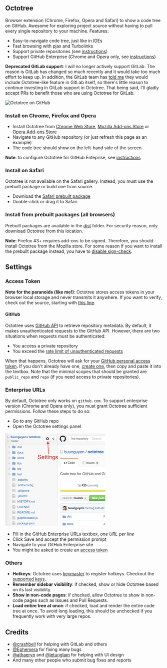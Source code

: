 ## Octotree
Browser extension (Chrome, Firefox, Opera and Safari) to show a code tree on GitHub. Awesome for exploring project source without having to pull every single repository to your machine. Features:

* Easy-to-navigate code tree, just like in IDEs
* Fast browsing with pjax and Turbolinks
* Support private repositories (see [instructions](#access-token))
* Support GitHub Enterprise (Chrome and Opera only, see [instructions](#enterprise-urls))

__Deprecated GitLab support__: I will no longer actively support GitLab. The reason is GitLab has changed so much recently and it would take too much effort to keep up. In addition, the GitLab team has [told me](https://github.com/buunguyen/octotree/issues/265) they would include Octotree-like feature in GitLab itself, so there's little reason to continue investing in GitLab support in Octotree. That being said, I'll gladly accept PRs to benefit those who are using Octotree for GitLab.

![Octotree on GitHub](docs/chrome-github.png)


### Install on Chrome, Firefox and Opera
* Install Octotree from [Chrome Web Store](https://chrome.google.com/webstore/detail/octotree/bkhaagjahfmjljalopjnoealnfndnagc), [Mozilla Add-ons Store](https://addons.mozilla.org/en-US/firefox/addon/octotree/) or [Opera Add-ons Store](https://addons.opera.com/en/extensions/details/octotree/)
* Navigate to any GitHub repository (or just refresh this page as an example)
* The code tree should show on the left-hand side of the screen

__Note__: to configure Octotree for GitHub Enteprise, see [instructions](#enterprise-urls)

### Install on Safari

Octotree is not available on the Safari gallery. Instead, you must use the prebuilt package or build one from source.

* Download the [Safari prebuilt package](https://github.com/buunguyen/octotree/blob/master/dist/safari.safariextz?raw=true)
* Double-click or drag it to Safari

### Install from prebuilt packages (all browsers)

Prebuilt packages are available in the  [dist](https://github.com/buunguyen/octotree/tree/master/dist) folder. For security reason, only download Octotree from this location.

__Note__: Firefox 43+ requires add-ons to be signed. Therefore, you should install Octotree from the Mozilla store. For some reason if you want to install the prebuilt package instead, you have to [disable sign-check](https://github.com/buunguyen/octotree/issues/220#issuecomment-166012724).

## Settings
### Access Token

__Note for the paranoids (like me!)__: Octotree stores access tokens in your browser local storage and never transmits it anywhere. If you want to verify, check out the source, starting with [this line](https://github.com/buunguyen/octotree/blob/master/src/view.options.js#L77).

#### GitHub
Octotree uses [GitHub API](https://developer.github.com/v3/) to retrieve repository metadata. By default, it makes unauthenticated requests to the GitHub API. However, there are two situations when requests must be authenticated:

* You access a private repository
* You exceed the [rate limit of unauthenticated requests](https://developer.github.com/v3/#rate-limiting)

When that happens, Octotree will ask for your [GitHub personal access token](https://help.github.com/articles/creating-an-access-token-for-command-line-use). If you don't already have one, [create one](https://github.com/settings/tokens/new), then copy and paste it into the textbox. Note that the minimal scopes that should be granted are `public_repo` and `repo` (if you need access to private repositories).

### Enterprise URLs
By default, Octotree only works on `github.com`. To support enterprise version (Chrome and Opera only), you must grant Octotree sufficient permissions. Follow these steps to do so:

* Go to any GitHub repo
* Open the Octotree settings panel

![Settings](docs/settings.jpg)

* Fill in the GitHub Enterprise URLs textbox, _one URL per line_
* Click Save and accept the permission prompt
* Navigate to your GitHub Enterprise site
* You might be asked to create an [access token](#access-token)

### Others
* __Hotkeys__: Octotree uses [keymaster](https://github.com/madrobby/keymaster) to register hotkeys. Checkout the [supported keys](https://github.com/madrobby/keymaster#supported-keys).
* __Remember sidebar visibility__: if checked, show or hide Octotree based on its last visibility.
* __Show in non-code pages__: if checked, allow Octotree to show in non-code pages such as Issues and Pull Requests.
* __Load entire tree at once__: if checked, load and render the entire code tree at once. To avoid long loading, this should be unchecked if you frequently work with very large repos.

## Credits
* [@crashbell](https://github.com/crashbell) for helping with GitLab and others
* [@Ephemera](https://github.com/Ephemera) for fixing many bugs
* [@athaeryn](https://github.com/athaeryn) and [@letunglam](https://github.com/letunglam) for helping with UI design
* And many other people who submit bug fixes and reports
